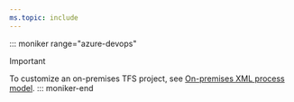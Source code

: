 ```yaml
---
ms.topic: include
---
```



::: moniker range="azure-devops"
> [!IMPORTANT]  
> To customize an on-premises TFS project, see [On-premises XML process model](../../../reference/on-premises-xml-process-model.md). 
::: moniker-end

